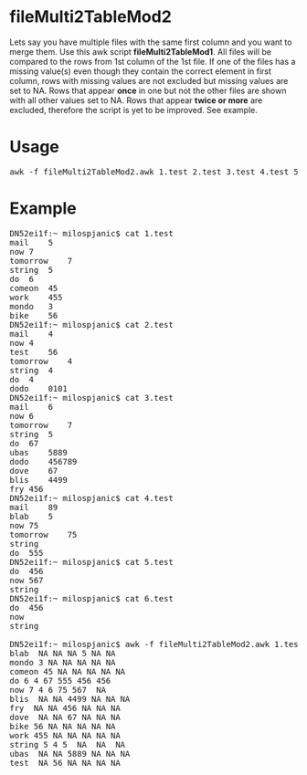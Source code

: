 # fileMulti2TableMod2

Lets say you have multiple files with the same first column and you want to merge them. Use this awk script **fileMulti2TableMod1**. All files will be compared to the rows from 1st column of the 1st file. If one of the files has a missing value(s) even though they contain the correct element in first column, rows with missing values are not excluded but missing values are set to NA. Rows that appear **once** in one but not the other files are shown with all other values set to NA. Rows that appear **twice or more** are excluded, therefore the script is yet to be improved. See example. 

# Usage
<pre>
awk -f fileMulti2TableMod2.awk 1.test 2.test 3.test 4.test 5.test 6.test
</pre>

# Example

<pre>
DN52ei1f:~ milospjanic$ cat 1.test 
mail	5
now	7
tomorrow	7
string	5
do	6
comeon	45
work	455
mondo	3
bike	56
DN52ei1f:~ milospjanic$ cat 2.test 
mail	4
now	4
test	56
tomorrow	4
string	4
do	4
dodo	0101
DN52ei1f:~ milospjanic$ cat 3.test 
mail	6
now	6
tomorrow	7
string	5
do	67
ubas	5889
dodo	456789
dove	67
blis	4499
fry	456	
DN52ei1f:~ milospjanic$ cat 4.test 
mail	89
blab	5
now	75
tomorrow	75
string	
do	555
DN52ei1f:~ milospjanic$ cat 5.test 
do	456
now	567
string
DN52ei1f:~ milospjanic$ cat 6.test 
do	456
now	
string

DN52ei1f:~ milospjanic$ awk -f fileMulti2TableMod2.awk 1.test 2.test 3.test 4.test 5.test 6.test 
blab  NA NA NA 5 NA NA
mondo 3 NA NA NA NA NA
comeon 45 NA NA NA NA NA
do 6 4 67 555 456 456
now 7 4 6 75 567  NA
blis  NA NA 4499 NA NA NA
fry  NA NA 456 NA NA NA
dove  NA NA 67 NA NA NA
bike 56 NA NA NA NA NA
work 455 NA NA NA NA NA
string 5 4 5  NA  NA  NA
ubas  NA NA 5889 NA NA NA
test  NA 56 NA NA NA NA
